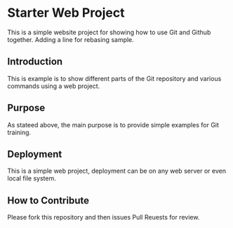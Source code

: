 # Starter Web Project

This is a simple website project for showing how to use Git and Github together.
Adding a line for rebasing sample.

## Introduction

This is example is to show different parts of the Git repository and various commands using a web project.

## Purpose

As stateed above, the main purpose is to provide simple examples for Git training.

## Deployment

This is a simple web project, deployment can be on any web server or even local file system.


## How to Contribute

Please fork this repository and then issues Pull Reuests for review.